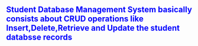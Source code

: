 <h2 style="color:blue;">Student Database Management System basically consists about CRUD operations like Insert,Delete,Retrieve and Update the student databsse records</h2>
